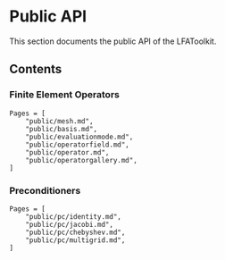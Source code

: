 # Public API

This section documents the public API of the LFAToolkit.

## Contents

### Finite Element Operators

```@contents
Pages = [
    "public/mesh.md",
    "public/basis.md",
    "public/evaluationmode.md",
    "public/operatorfield.md",
    "public/operator.md",
    "public/operatorgallery.md",
]
```

### Preconditioners

```@contents
Pages = [
    "public/pc/identity.md",
    "public/pc/jacobi.md",
    "public/pc/chebyshev.md",
    "public/pc/multigrid.md",
]
```
